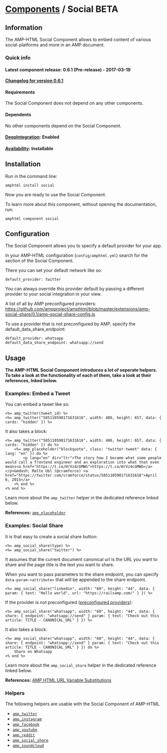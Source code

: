 
# [Components](https://github.com/jonhue/amphtml/tree/master/lib/amphtml/components/docs) / Social BETA


## Information

The AMP-HTML Social Component allows to embed content of various social-platforms and more in an AMP document.

### Quick info

#### Latest component release: 0.6.1 (Pre-release) - 2017-03-19

[**Changelog for version 0.6.1**](https://github.com/jonhue/amphtml/blob/master/CHANGELOG.md#061-pre-release---2017-03-19)

#### Requirements

The Social Component does not depend on any other components.

#### Dependents

No other components depend on the Social Component.

#### [DeepIntegration](https://github.com/jonhue/amphtml/tree/master/lib/amphtml/components/docs#deepintegration-components): Enabled

#### [Availability](https://github.com/jonhue/amphtml/tree/master/lib/amphtml/components/docs#availability-of-components): Installable


## Installation

Run in the command line:

    amphtml install social

Now you are ready to use the Social Component.

To learn more about this component, without opening the documentation, run:

    amphtml component social


## Configuration

The Social Component allows you to specify a default provider for your app.

In your AMP-HTML configuration (`config/amphtml.yml`) search for the section of the Social Component.

There you can set your default network like so:

    default_provider: twitter

You can always override this provider default by passing a different provider to your social integration in your view.

A list of all by AMP preconfigured providers: https://github.com/ampproject/amphtml/blob/master/extensions/amp-social-share/0.1/amp-social-share-config.js

To use a provider that is not preconfigured by AMP, specify the default_data_share_endpoint:

    default_provider: whatsapp
    default_data_share_endpoint: whatsapp://send


## Usage

**The AMP-HTML Social Component introduces a lot of seperate helpers. To take a look at the functionality of each of them, take a look at their references, lnked below.**

### Examples: Embed a Tweet

You can embed a tweet like so:

    <%= amp_twitter(tweet_id) %>
    <%= amp_twitter("585110598171631616", width: 486, height: 657, data: { cards: "hidden" }) %>

It also takes a block:

    <%= amp_twitter("585110598171631616", width: 486, height: 657, data: { cards: "hidden" }) do %>
        <%= amp_placeholder("blockquote", class: "twitter-tweet" data: { lang: "en" }) do %>
            <p lang="en" dir="ltr">The story how I became what some people would call a frontend engineer and an exploration into what that even means<a href="https://t.co/HrVz4cGMWG">https://t.co/HrVz4cGMWG</a></p>&mdash; Malte Ubl (@cramforce) <a href="https://twitter.com/cramforce/status/585110598171631616">April 6, 2015</a>
        <% end %>
    <% end %>

Learn more about the `amp_twitter` helper in the dedicated reference linked below.

**References:** [`amp_placeholder`](https://github.com/jonhue/amphtml/blob/master/lib/amphtml/helpers/docs/amp_placeholder.md)

### Examples: Social Share

It is that easy to create a social share button:

    <%= amp_social_share(type) %>
    <%= amp_social_share("twitter") %>

It assumes that the current document canonical url is the URL you want to share and the page title is the text you want to share.

When you want to pass parameters to the share endpoint, you can specify `data-param-<attribute>` that will be appended to the share endpoint.

    <%= amp_social_share("linkedin", width: "60", height: "44", data: { param: { text: "Hello world", url: "https://railsamp.com/" } }) %>

If the provider is not preconfigured ([preconfigured providers](https://github.com/ampproject/amphtml/blob/master/extensions/amp-social-share/0.1/amp-social-share-config.js)):

    <%= amp_social_share("whatsapp", width: "60", height: "44", data: { share: { endpoint: "whatsapp://send" } param: { text: "Check out this article: TITLE - CANONICAL_URL" } }) %>

It also takes a block:

    <%= amp_social_share("whatsapp", width: "60", height: "44", data: { share: { endpoint: "whatsapp://send" } param: { text: "Check out this article: TITLE - CANONICAL_URL" } }) do %>
        Share on Whatsapp
    <% end %>

Learn more about the `amp_social_share` helper in the dedicated reference linked below.

**References:** [AMP HTML URL Variable Substitutions](https://github.com/ampproject/amphtml/blob/master/spec/amp-var-substitutions.md)


### Helpers

The following helpers are usable with the Social Component of AMP-HTML

* [`amp_twitter`](https://github.com/jonhue/amphtml/blob/master/lib/amphtml/helpers/docs/amp_twitter.md)
* [`amp_instagram`](https://github.com/jonhue/amphtml/blob/master/lib/amphtml/helpers/docs/amp_instagram.md)
* [`amp_facebook`](https://github.com/jonhue/amphtml/blob/master/lib/amphtml/helpers/docs/amp_facebook.md)
* [`amp_youtube`](https://github.com/jonhue/amphtml/blob/master/lib/amphtml/helpers/docs/amp_youtube.md)
* [`amp_reddit`](https://github.com/jonhue/amphtml/blob/master/lib/amphtml/helpers/docs/amp_reddit.md)
* [`amp_social_share`](https://github.com/jonhue/amphtml/blob/master/lib/amphtml/helpers/docs/amp_social_share.md)
* [`amp_soundcloud`](https://github.com/jonhue/amphtml/blob/master/lib/amphtml/helpers/docs/amp_soundcloud.md)
